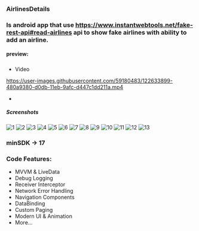 ### AirlinesDetails
### Is android app that use https://www.instantwebtools.net/fake-rest-api#read-airlines api to show fake airlines with ability to add an airline.

#### preview:

##### 
* Video


https://user-images.githubusercontent.com/59180483/122633899-480a9380-d0db-11eb-9afc-d447c1dd211a.mp4


* 
##### Screenshots

![1](https://user-images.githubusercontent.com/59180483/122634441-93727100-d0de-11eb-90bf-d0366dacad96.png)
![2](https://user-images.githubusercontent.com/59180483/122634444-940b0780-d0de-11eb-930d-58b4a993f74e.png)
![3](https://user-images.githubusercontent.com/59180483/122634445-940b0780-d0de-11eb-92a5-712050474a38.png)
![4](https://user-images.githubusercontent.com/59180483/122634446-94a39e00-d0de-11eb-88a5-eb3ade3f8558.png)
![5](https://user-images.githubusercontent.com/59180483/122634447-953c3480-d0de-11eb-8d9c-44a1d22d6501.png)
![6](https://user-images.githubusercontent.com/59180483/122634449-953c3480-d0de-11eb-88d1-e89f85150187.png)
![7](https://user-images.githubusercontent.com/59180483/122634433-90778080-d0de-11eb-8f2b-09de0986378d.png)
![8](https://user-images.githubusercontent.com/59180483/122634434-91101700-d0de-11eb-9222-47f8f9be6d57.png)
![9](https://user-images.githubusercontent.com/59180483/122634435-91a8ad80-d0de-11eb-9048-b59d2af3c49d.png)
![10](https://user-images.githubusercontent.com/59180483/122634436-91a8ad80-d0de-11eb-923c-9d19da5573d9.png)
![11](https://user-images.githubusercontent.com/59180483/122634438-92414400-d0de-11eb-8a5b-751378cd5c59.png)
![12](https://user-images.githubusercontent.com/59180483/122634439-92d9da80-d0de-11eb-9efa-a3615dcb4281.png)
![13](https://user-images.githubusercontent.com/59180483/122634440-93727100-d0de-11eb-88d7-c9a71607c1f9.png)



### minSDK -> 17

### Code Features:

* MVVM & LiveData
* Debug Logging
* Receiver Interceptor
* Network Error Handling
* Navigation Components
* DataBinding
* Custom Paging
* Modern UI & Animation
* More...

